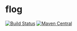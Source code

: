 # flog

[![Build Status](https://travis-ci.org/wf2311/flog.svg?branch=master)](https://travis-ci.org/wf2311/flog)
[![Maven Central](https://maven-badges.herokuapp.com/maven-central/com.wf2311/flog/badge.svg)](https://maven-badges.herokuapp.com/maven-central/com.wf2311/flog)